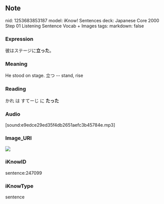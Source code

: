 ## Note
nid: 1253683853187
model: iKnow! Sentences
deck: Japanese Core 2000 Step 01 Listening Sentence Vocab + Images
tags: 
markdown: false

### Expression
<!DOCTYPE html>
<title></title>
彼はステージに<b>立った</b>。



### Meaning
He stood on stage.
立つ -- stand, rise

### Reading
<!DOCTYPE html>
<title></title>
かれ は すてーじ に <b>たった</b>



### Audio
[sound:e9edce29ed35f4db2651aefc3b45784e.mp3]

### Image_URI
<!DOCTYPE html>
<title></title>
<img src="bad8115cd3024db807205cf65cfb0838.jpg">



### iKnowID
sentence:247099

### iKnowType
sentence
